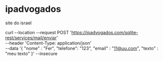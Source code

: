 # ipadvogados
site do israel

curl --location --request POST 'https://ipadvogados.com/sqlite-rest/services/mail/enviar' \
--header 'Content-Type: application/json' \
--data '{
    "nome" : "Fer",
    "telefone": "123",
    "email" : "11@uu.com",
    "texto" : "meu texto"
}' --insecure
